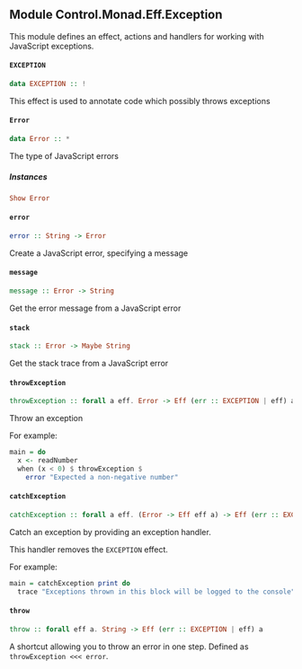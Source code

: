## Module Control.Monad.Eff.Exception

This module defines an effect, actions and handlers for working
with JavaScript exceptions.

#### `EXCEPTION`

``` purescript
data EXCEPTION :: !
```

This effect is used to annotate code which possibly throws exceptions

#### `Error`

``` purescript
data Error :: *
```

The type of JavaScript errors

##### Instances
``` purescript
Show Error
```

#### `error`

``` purescript
error :: String -> Error
```

Create a JavaScript error, specifying a message

#### `message`

``` purescript
message :: Error -> String
```

Get the error message from a JavaScript error

#### `stack`

``` purescript
stack :: Error -> Maybe String
```

Get the stack trace from a JavaScript error

#### `throwException`

``` purescript
throwException :: forall a eff. Error -> Eff (err :: EXCEPTION | eff) a
```

Throw an exception

For example:

```purescript
main = do
  x <- readNumber
  when (x < 0) $ throwException $
    error "Expected a non-negative number"
```

#### `catchException`

``` purescript
catchException :: forall a eff. (Error -> Eff eff a) -> Eff (err :: EXCEPTION | eff) a -> Eff eff a
```

Catch an exception by providing an exception handler.

This handler removes the `EXCEPTION` effect.

For example:

```purescript
main = catchException print do
  trace "Exceptions thrown in this block will be logged to the console"
```

#### `throw`

``` purescript
throw :: forall eff a. String -> Eff (err :: EXCEPTION | eff) a
```

A shortcut allowing you to throw an error in one step. Defined as
`throwException <<< error`.


